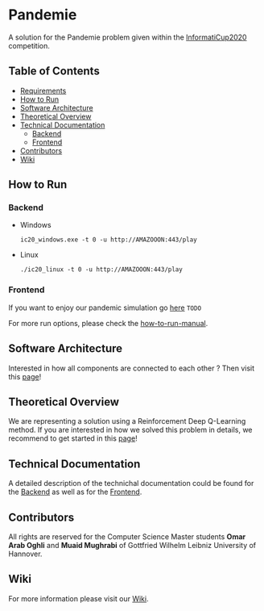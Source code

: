 # Pandemie

A solution for the Pandemie problem given within the [InformatiCup2020](https://github.com/informatiCup/informatiCup2020)
competition.


## Table of Contents
* [Requirements](#requirements)
* [How to Run](#how-to-run)
* [Software Architecture](#software-architecture)
* [Theoretical Overview](#theoretical-overview)
* [Technical Documentation](#technical-documentation)
    * [Backend](https://gitlab.com/omar.araboghli/pandemie/-/wikis/Technical-Documentation/Backend)
    * [Frontend](https://gitlab.com/omar.araboghli/pandemie/-/wikis/Technical-Documentation/Frontend)
* [Contributors](#contributors)
* [Wiki](#wiki)

## How to Run

### Backend
* Windows 
    ```
    ic20_windows.exe -t 0 -u http://AMAZOOON:443/play
    ```
* Linux 
    ```
    ./ic20_linux -t 0 -u http://AMAZOOON:443/play
    ```
### Frontend
If you want to enjoy our pandemic simulation go [here]() `TODO`

For more run options, please check the [how-to-run-manual](https://gitlab.com/omar.araboghli/pandemie/-/wikis/Usage/00.-How-to-Run).

## Software Architecture
Interested in how all components are connected to each other ? Then visit this [page](https://gitlab.com/omar.araboghli/pandemie/-/wikis/Software-Architecture)!

## Theoretical Overview
We are representing a solution using a Reinforcement Deep Q-Learning method.
If you are interested in how we solved this problem in details, we recommend to get started
in this [page](https://gitlab.com/omar.araboghli/pandemie/-/wikis/Theoretical-Overview/Introduction)!

## Technical Documentation
A detailed description of the technichal documentation could be found
for the [Backend](https://gitlab.com/omar.araboghli/pandemie/-/wikis/Technical-Documentation/Backend)
as well as for the [Frontend](https://gitlab.com/omar.araboghli/pandemie/-/wikis/Technical-Documentation/Frontend).

## Contributors
All rights are reserved for the Computer Science Master students **Omar Arab Oghli** and **Muaid Mughrabi**
of Gottfried Wilhelm Leibniz University of Hannover.

## Wiki
For more information please visit our [Wiki](https://gitlab.com/omar.araboghli/pandemie/-/wikis).
